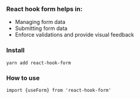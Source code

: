 ### React hook form helps in:

- Managing form data
- Submitting form data
- Enforce validations and provide visual feedback

### Install

```
yarn add react-hook-form
```

### How to use

```
import {useForm} from 'react-hook-form'
```
